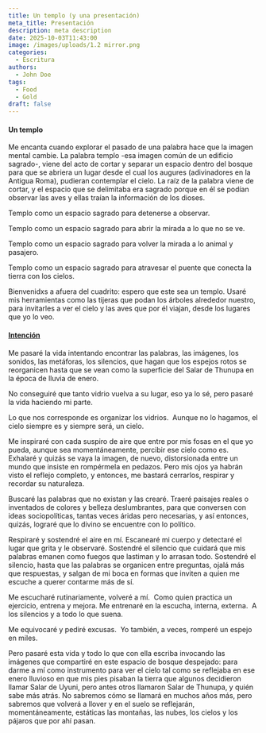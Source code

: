 ```yaml
---
title: Un templo (y una presentación)
meta_title: Presentación
description: meta description
date: 2025-10-03T11:43:00
image: /images/uploads/1.2 mirror.png
categories:
  - Escritura
authors:
  - John Doe
tags:
  - Food
  - Gold
draft: false
---
```

#### Un templo

Me encanta cuando explorar el pasado de una palabra hace que la imagen mental cambie. La palabra templo -esa imagen común de un edificio sagrado-, viene del acto de cortar y separar un espacio dentro del bosque para que se abriera un lugar desde el cual los augures (adivinadores en la Antigua Roma), pudieran contemplar el cielo. La raíz de la palabra viene de cortar, y el espacio que se delimitaba era sagrado porque en él se podían observar las aves y ellas traían la información de los dioses.

Templo como un espacio sagrado para detenerse a observar.

Templo como un espacio sagrado para abrir la mirada a lo que no se ve. 

Templo como un espacio sagrado para volver la mirada a lo animal y pasajero. 

Templo como un espacio sagrado para atravesar el puente que conecta la tierra con los cielos. 

Bienvenidxs a afuera del cuadrito: espero que este sea un templo. Usaré mis herramientas como las tijeras que podan los árboles alrededor nuestro, para invitarles a ver el cielo y las aves que por él viajan, desde los lugares que yo lo veo. 

#### [Intención]()

Me pasaré la vida intentando encontrar las palabras, las imágenes, los sonidos, las metáforas, los silencios, que hagan que los espejos rotos se reorganicen hasta que se vean como la superficie del Salar de Thunupa en la época de lluvia de enero. 

No conseguiré que tanto vidrio vuelva a su lugar, eso ya lo sé, pero pasaré la vida haciendo mi parte. 

Lo que nos corresponde es organizar los vidrios. 
Aunque no lo hagamos, el cielo siempre es y siempre será, un cielo. 

Me inspiraré con cada suspiro de aire que entre por mis fosas en el que yo pueda, aunque sea momentáneamente, percibir ese cielo como es. Exhalaré y quizás se vaya la imagen, de nuevo, distorsionada entre un mundo que insiste en rompérmela en pedazos. Pero mis ojos ya habrán visto el reflejo completo, y entonces, me bastará cerrarlos, respirar y recordar su naturaleza. 

Buscaré las palabras que no existan y las crearé. Traeré paisajes reales o inventados de colores y belleza deslumbrantes, para que conversen con ideas sociopolíticas, tantas veces áridas pero necesarias, y así entonces, quizás, lograré que lo divino se encuentre con lo político. 

Respiraré y sostendré el aire en mí. Escanearé mi cuerpo y detectaré el lugar que grita y le observaré. Sostendré el silencio que cuidará que mis palabras emanen como fuegos que lastiman y lo arrasan todo. Sostendré el silencio, hasta que las palabras se organicen entre preguntas, ojalá más que respuestas, y salgan de mi boca en formas que inviten a quien me escuche a querer contarme más de sí. 

Me escucharé rutinariamente, volveré a mí. 
Como quien practica un ejercicio, entrena y mejora.
Me entrenaré en la escucha, interna, externa. 
A los silencios y a todo lo que suena. 

Me equivocaré y pediré excusas. 
Yo también, a veces, romperé un espejo en miles.

Pero pasaré esta vida y todo lo que con ella escriba invocando las imágenes que compartiré en este espacio de bosque despejado: para darme a mí como instrumento para ver el cielo tal como se reflejaba en ese enero lluvioso en que mis pies pisaban la tierra que algunos decidieron llamar Salar de Uyuni, pero antes otros llamaron Salar de Thunupa, y quién sabe más atrás. No sabremos cómo se llamará en muchos años más, pero sabremos que volverá a llover y en el suelo se reflejarán, momentáneamente, estáticas las montañas, las nubes, los cielos y los pájaros que por ahí pasan.
